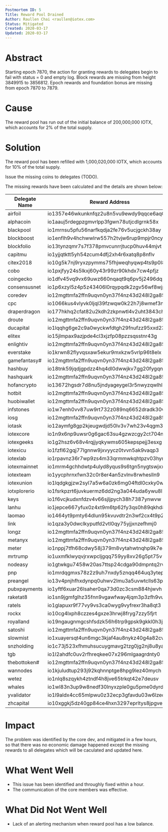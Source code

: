 ```yaml
---
Postmortem ID: 5
Title: Reward Pool Drained
Author: Raullen Chai <raullen@iotex.com>
Status: Mitigated
Created: 2020-03-17
Updated: 2020-03-17
---
```



# Abstract

Starting epoch 7870, the action for granting rewards to delegates begin to fail with status = 0 and empty log.
Block rewards are missing from height 3849915 to 3856812. Epoch rewards and foundation bonus are missing from epoch 7870 to 7879.

# Cause

The reward pool has run out of the initial balance of 200,000,000 IOTX, which accounts for 2% of the total supply.

# Solution

The reward pool has been refilled with 1,000,020,000 IOTX, which accounts for 10% of the total supply.

Issue the missing coins to delegates (TODO).

The missing rewards have been calculated and the details are shown below:

| Delegate Name | Reward Address                            | Block Rewards | Epoch Rewards  | Foundation Bonus | Total          |
|---------------|-------------------------------------------|---------------|----------------|------------------|----------------|
| airfoil       | io1357e46wkunknfqz2u8n5vu9ewdy9qqce6aq0yw | 1344          | 4476.745478    | 800              | 6620.745478    |
| alphacoin     | io1aauj5rdegpzgmvrlpp3fgwn78utjcdlgrnk58x | 0             | 77.89823442    | 0                | 77.89823442    |
| blackpool     | io1mrnsu5pfu56narfkqdja2fe76v5ucjgckh38ay | 0             | 10.79876958    | 0                | 10.79876958    |
| blockboost    | io1enflh9v4hchwwlrw557h2tvjw6rup9mpjr0ncy | 1576          | 2890.873955    | 800              | 5266.873955    |
| blockfolio    | io13tynzqmr7s7f378pmvcunrrjtucp0huv44mjvt | 1440          | 3332.708956    | 800              | 5572.708956    |
| capitmu       | io1yjjqtktt5yh54zcum4dfj2xh4r6xatq8p8nflv | 1784          | 2996.000311    | 800              | 5580.000311    |
| citex2018     | io10g5k7nj9ryxzpymms75fhjweqhyqwp4ts9p0l8 | 0             | 641.8030987    | 0                | 641.8030987    |
| cobo          | io1pxjfyy24s5lkxj60y43r99zr90khdx7cw4pfjz | 0             | 1989.645017    | 0                | 1989.645017    |
| coingecko     | io1dfv45vq9vx69uwz660nqaqt9q6pv5j2496dq27 | 2056          | 2493.276437    | 800              | 5349.276437    |
| consensusnet  | io1p6xzyl5z4p5z43406l0rqypqdk2zgv56wf8wjp | 0             | 1402.134981    | 0                | 1402.134981    |
| coredev       | io12mgttmfa2ffn9uqvn0yn37f4nz43d248l2ga85 | 1576          | 10747.5005     | 800              | 13123.5005     |
| cpc           | io1066kus4vlyvk0ljql39fzwqw0k22h7j8wmef3n | 1000          | 5031.964569    | 800              | 6831.964569    |
| draperdragon  | io177hkhq2cfat82u2kdh2zkpnwtl4v2uht3843ch | 1096          | 3569.934319    | 800              | 5465.934319    |
| droute        | io12mgttmfa2ffn9uqvn0yn37f4nz43d248l2ga85 | 2008          | 8705.957782    | 800              | 11513.95778    |
| ducapital     | io1lqqhg6ge2c9a0wyckwfdtgh29fnufzz95xxd23 | 1536          | 4257.912808    | 800              | 6593.912808    |
| elitex        | io15jlmpax9azjpde4cl3xjzfp08pzzsqsstnr43g | 1096          | 3246.412886    | 800              | 5142.412886    |
| enlightiv     | io12mgttmfa2ffn9uqvn0yn37f4nz43d248l2ga85 | 1240          | 7022.071661    | 800              | 9062.071661    |
| everstake     | io1krwn82flyvqsxaw5ekur9mxkzw5vrlp96t8elx | 0             | 230.9660637    | 0                | 230.9660637    |
| gamefantasy#  | io12mgttmfa2ffn9uqvn0yn37f4nz43d248l2ga85 | 1336          | 5993.191962    | 800              | 8129.191962    |
| hashbuy       | io18tnk59jqdjgpdzz4hq4dl0dwwjkv7gg20fygqn | 1824          | 5051.345693    | 800              | 7675.345693    |
| hashquark     | io12mgttmfa2ffn9uqvn0yn37f4nz43d248l2ga85 | 816           | 3189.457595    | 800              | 4805.457595    |
| hofancrypto   | io13672hgsdr7d8nu5jndyageygel3r5nwyzqwlhl | 1824          | 3577.492676    | 800              | 6201.492676    |
| hotbit        | io12mgttmfa2ffn9uqvn0yn37f4nz43d248l2ga85 | 1440          | 5939.809473    | 800              | 8179.809473    |
| huobiwallet   | io12mgttmfa2ffn9uqvn0yn37f4nz43d248l2ga85 | 1824          | 6309.005428    | 800              | 8933.005428    |
| infstones     | io1w7enh0vv87uw9rt732z089nq6652dradk30vlu | 0             | 1827.040432    | 0                | 1827.040432    |
| iosg          | io12mgttmfa2ffn9uqvn0yn37f4nz43d248l2ga85 | 1584          | 5767.378783    | 800              | 8151.378783    |
| iotask        | io12aymfg8gp2kjeugwdjd50lv3v7wh23v4qgm3x4 | 0             | 1432.891414    | 0                | 1432.891414    |
| iotexcore     | io1n9x6np9uwsr0g6gac63su4gzwzcgy2ct704nmn | 0             | 3674.542294    | 800              | 4474.542294    |
| iotexgeeks    | io1g2hsz6v68v4rqjjyqkywms605kepspejj3esxg | 0             | 1445.923611    | 0                | 1445.923611    |
| iotexicu      | io1fzfl62gqj77lgnnw9jxvyycz0tvvn5ak9vaqp3 | 0             | 303.5884177    | 0                | 303.5884177    |
| iotexlab      | io1rpavnz36r7wp9zs4m33qrmmwkqhtpzv03hyr9t | 1968          | 3754.532001    | 800              | 6522.532001    |
| iotexmainnet  | io1mrm4gchhdwtp4ulyd8yqus9s6tgn5nygtswjxx | 0             | 6.618465661    | 0                | 6.618465661    |
| iotexteam     | io1yycphrnxfwn32c0r8er4an5zvlnv8rwheslln9 | 1824          | 4637.092223    | 800              | 7261.092223    |
| iotexunion    | io1lqdgkgjzw2syl7a5w6a0zk6mg04ftdl0cxky0w | 0             | 666.3224318    | 0                | 666.3224318    |
| iotxplorerio  | io1fsrkpzrt6juvkuermz6dd2ng3a044uda6ywu8l | 2056          | 4575.072217    | 800              | 7431.072217    |
| keys          | io1f6vcjkudxnfdzv4v66sjljpych38h7387ynwvw | 0             | 278.0944356    | 0                | 278.0944356    |
| lanhu         | io1jepce667yfux0z4xt9m6tp62fy3qs0h89qkhd8 | 0             | 1.970779784    | 0                | 1.970779784    |
| laomao        | io1464yt9pmty64dlun95kvuvdtr2n3wf2cx4t9p2 | 1296          | 5756.914993    | 800              | 7852.914993    |
| link          | io1qza3y0dwclkyputfd2vtl0qy75yjjxnzefhmj0 | 0             | 7.366019873    | 0                | 7.366019873    |
| longz         | io12mgttmfa2ffn9uqvn0yn37f4nz43d248l2ga85 | 1576          | 3888.568421    | 800              | 6264.568421    |
| metanyx       | io12mgttmfa2ffn9uqvn0yn37f4nz43d248l2ga85 | 1480          | 7103.558311    | 800              | 9383.558311    |
| meter         | io1nppj7tfh68cdwy58j379m8vytahwtnqhp9k7e4 | 0             | 0.009199492992 | 0                | 0.009199492992 |
| mrtrump       | io1uxmfklwyqvjrxwpcljgqq759yy8xv26g5pt75v | 1008          | 3818.547841    | 800              | 5626.547841    |
| nodeasy       | io1gtwkgu7458w20as7ttsp24cdga90dmpntq2rwr | 0             | 211.6952849    | 0                | 211.6952849    |
| pnp           | io1mrdqgmxs78z2z9uh7nxdy5znqq464uq3ytep99 | 1296          | 4176.192885    | 800              | 6272.192885    |
| preangel      | io13v4pnjhfhxdynpq0uhwv2lmu3a5uvwtclls63p | 1488          | 2979.424404    | 800              | 5267.424404    |
| pubxpayments  | io1yftf6xuar26lsaher0qa73d0zc3csm884hjwvh | 1680          | 8366.464792    | 800              | 10846.46479    |
| raketat8      | io1sn9jgmfglhz35fnn9vgawfway4jqm3p3zfh9vu | 0             | 14.32771743    | 0                | 14.32771743    |
| ratels        | io1glapuxr9f77vy9vs3ca0wyg9vyfrexr3ha8qt3 | 1776          | 3122.560725    | 800              | 5698.560725    |
| rockx         | io10cg4lxph8czzes4gxze3hrwj8fryg7zzy5fjrt | 1712          | 3072.112551    | 800              | 5584.112551    |
| royalland     | io19ngaugnmgcshfsdzk56h6trp9gpsk9gkkl0h3j | 2008          | 6456.348799    | 800              | 9264.348799    |
| satoshi       | io12mgttmfa2ffn9uqvn0yn37f4nz43d248l2ga85 | 864           | 3007.275394    | 800              | 4671.275394    |
| slowmist      | io1xuayersqt4un6mgc3kjaf4au8nykz40g4a82cv | 0             | 1101.875884    | 0                | 1101.875884    |
| snzholding    | io1c73j523xfhmuhsucuygmavg2tzg0jg2nj8u8ya | 0             | 1174.817172    | 0                | 1174.817172    |
| tgb           | io1l2ahdfc0uv2rfhreqkee07x296mlgaagrdnty0 | 0             | 1533.764667    | 0                | 1533.764667    |
| thebottoken#  | io12mgttmfa2ffn9uqvn0yn37f4nz43d248l2ga85 | 0             | 1997.358259    | 0                | 1997.358259    |
| wannodes      | io1kjuludtup293j92kqhnnptge8hpg9lez40mych | 0             | 805.8724957    | 0                | 805.8724957    |
| wetez         | io1nlq8szqykh4ztndf4h8jve65trkqt42e7deusv | 0             | 598.9815814    | 0                | 598.9815814    |
| whales        | io1wl83n3up9w8nedf30lnyxzple0gu5pme0dyrds | 0             | 677.4463203    | 0                | 677.4463203    |
| yvalidator    | io1l9aldx4cc65mlpwu0z32ecp3gfavdu03w6lzed | 1584          | 3492.167358    | 800              | 5876.167358    |
| zhcapital     | io10xggkj5dz40gp84ce4hxn3297eprltys8jpgve | 1200          | 2195.255241    | 800              | 4195.255241    |

# Impact

The problem was identified by the core dev, and mitigated in a few hours, so that there was no economic damage happened except the missing rewards to all delegates which will be caculated and updated here. 

# What Went Well

- This issue has been identified and throughly fixed within a hour.
- The communication of the core members was effective.

# What Did Not Went Well

- Lack of an alerting mechanism when reward pool has a low balance. 
